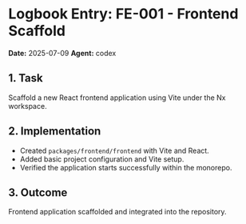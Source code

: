 # Logbook Entry: FE-001 - Frontend Scaffold

**Date:** 2025-07-09
**Agent:** codex

## 1. Task
Scaffold a new React frontend application using Vite under the Nx workspace.

## 2. Implementation
- Created `packages/frontend/frontend` with Vite and React.
- Added basic project configuration and Vite setup.
- Verified the application starts successfully within the monorepo.

## 3. Outcome
Frontend application scaffolded and integrated into the repository.
